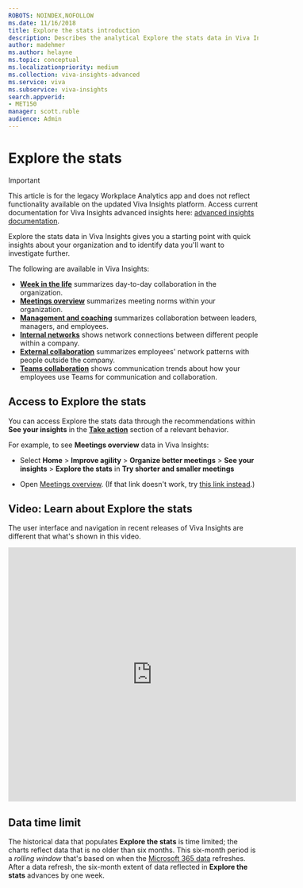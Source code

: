 ```yaml
---
ROBOTS: NOINDEX,NOFOLLOW
ms.date: 11/16/2018
title: Explore the stats introduction
description: Describes the analytical Explore the stats data in Viva Insights
author: madehmer
ms.author: helayne
ms.topic: conceptual
ms.localizationpriority: medium 
ms.collection: viva-insights-advanced 
ms.service: viva 
ms.subservice: viva-insights 
search.appverid: 
- MET150 
manager: scott.ruble
audience: Admin
---
```


# Explore the stats

>[!Important]
>This article is for the legacy Workplace Analytics app and does not reflect functionality available on the updated Viva Insights platform. Access current documentation for Viva Insights advanced insights here: [advanced insights documentation](../advanced/introduction-to-advanced-insights.md).

Explore the stats data in Viva Insights gives you a starting point with quick insights about your organization and to identify data you'll want to investigate further.

The following are available in Viva Insights:

* [**Week in the life**](/viva/insights/use/explore-metrics-week-life?toc=/viva/insights/use/toc.json&bc=/viva/insights/breadcrumb/toc.json) summarizes day-to-day collaboration in the organization.
* [**Meetings overview**](/viva/insights/use/explore-metrics-meetings-overview?toc=/viva/insights/use/toc.json&bc=/viva/insights/breadcrumb/toc.json) summarizes meeting norms within your organization.
* [**Management and coaching**](/viva/insights/use/explore-metrics-management-and-coaching?toc=/viva/insights/use/toc.json&bc=/viva/insights/breadcrumb/toc.json) summarizes collaboration between leaders, managers, and employees.
* [**Internal networks**](/viva/insights/use/explore-metrics-internal-networks?toc=/viva/insights/use/toc.json&bc=/viva/insights/breadcrumb/toc.json) shows network connections between different people within a company.
* [**External collaboration**](/viva/insights/use/explore-metrics-external-collaboration?toc=/viva/insights/use/toc.json&bc=/viva/insights/breadcrumb/toc.json) summarizes employees' network patterns with people outside the company.
* [**Teams collaboration**](/viva/insights/use/explore-metrics-teams?toc=/viva/insights/use/toc.json&bc=/viva/insights/breadcrumb/toc.json) shows communication trends about how your employees use Teams for communication and collaboration.

## Access to Explore the stats

You can access Explore the stats data through the recommendations within **See your insights** in the [**Take action**](insights.md#take-action) section of a relevant behavior.

For example, to see **Meetings overview** data in Viva Insights:

* Select **Home** > **Improve agility** > **Organize better meetings** > **See your insights** > **Explore the stats** in **Try shorter and smaller meetings**

* Open [Meetings overview](https://workplaceanalytics.office.com/en-us/Home/Agility/MeetingsOverview). (If that link doesn't work, try [this link instead](https://workplaceanalytics-eu.office.com/en-us/Home/Agility/MeetingsOverview).)

## Video: Learn about Explore the stats

<!-- FOR THIS VIDEO LINK, VERIFY THE EMBED/SCREEN SETTINGS. 
WE USE THE FOLLOWING ONES IN OTHER PLACES: 
<iframe allowfullscreen="" mozallowfullscreen="" webkitallowfullscreen=""></iframe>-->
The user interface and navigation in recent releases of Viva Insights are different that what's shown in this video.

<iframe width="580" height="512" src="https://player.vimeo.com/video/434890563" frameborder="0" allow="autoplay; fullscreen" allowfullscreen></iframe>

## Data time limit

The historical data that populates **Explore the stats** is time limited; the charts reflect data that is no older than six months. This six-month period is a _rolling window_ that's based on when the [Microsoft 365 data](/viva/insights/use/office-365-data?toc=/viva/insights/use/toc.json&bc=/viva/insights/breadcrumb/toc.json) refreshes. After a data refresh, the six-month extent of data reflected in **Explore the stats** advances by one week.

